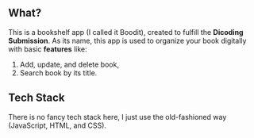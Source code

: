 ## What?
This is a bookshelf app (I called it Boodit), created to fulfill the **Dicoding Submission**. As its name, this app is used to organize your book digitally with basic **features** like:
1. Add, update, and delete book,
2. Search book by its title.

## Tech Stack
There is no fancy tech stack here, I just use the old-fashioned way (JavaScript, HTML, and CSS).